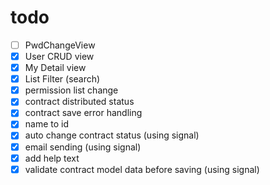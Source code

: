 # todo

<!-- - [ ] Check Auth in CRUD views * -->
<!-- - [ ] role not needed -->
<!-- - [ ] test cases -->
<!-- - [ ] error message format * -->

- [ ] PwdChangeView
- [x] User CRUD view
- [x] My Detail view
- [x] List Filter (search)
- [x] permission list change
- [x] contract distributed status
- [x] contract save error handling
- [x] name to id
- [x] auto change contract status (using signal)
- [x] email sending (using signal)
- [x] add help text
- [x] validate contract model data before saving (using signal)